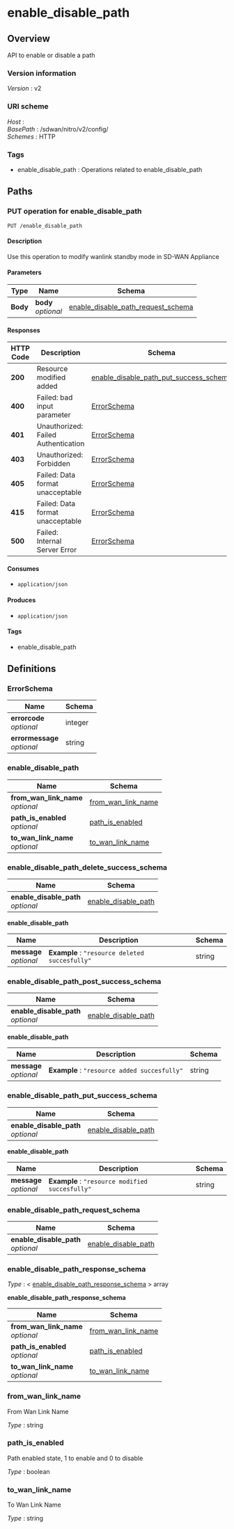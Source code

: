 # enable\_disable\_path


<a name="overview"></a>
## Overview
API to enable or disable a path


### Version information
*Version* : v2


### URI scheme
*Host* : <MGMT-IP>  
*BasePath* : /sdwan/nitro/v2/config/  
*Schemes* : HTTP


### Tags

* enable\_disable\_path : Operations related to enable\_disable\_path 




<a name="paths"></a>
## Paths

<a name="enable\_disable\_path-put"></a>
### PUT operation for enable\_disable\_path
```
PUT /enable_disable_path
```


#### Description
Use this operation to modify wanlink standby mode in SD-WAN Appliance


#### Parameters

|Type|Name|Schema|
|---|---|---|
|**Body**|**body**  <br>*optional*|[enable\_disable\_path\_request\_schema](#enable\_disable\_path\_request\_schema)|


#### Responses

|HTTP Code|Description|Schema|
|---|---|---|
|**200**|Resource modified added|[enable\_disable\_path\_put\_success\_schema](#enable\_disable\_path\_put\_success\_schema)|
|**400**|Failed: bad input parameter|[ErrorSchema](#errorschema)|
|**401**|Unauthorized: Failed Authentication|[ErrorSchema](#errorschema)|
|**403**|Unauthorized: Forbidden|[ErrorSchema](#errorschema)|
|**405**|Failed: Data format unacceptable|[ErrorSchema](#errorschema)|
|**415**|Failed: Data format unacceptable|[ErrorSchema](#errorschema)|
|**500**|Failed: Internal Server Error|[ErrorSchema](#errorschema)|


#### Consumes

* `application/json`


#### Produces

* `application/json`


#### Tags

* enable\_disable\_path




<a name="definitions"></a>
## Definitions

<a name="errorschema"></a>
### ErrorSchema

|Name|Schema|
|---|---|
|**errorcode**  <br>*optional*|integer|
|**errormessage**  <br>*optional*|string|


<a name="enable\_disable\_path"></a>
### enable\_disable\_path

|Name|Schema|
|---|---|
|**from\_wan\_link\_name**  <br>*optional*|[from\_wan\_link\_name](#from\_wan\_link\_name)|
|**path\_is\_enabled**  <br>*optional*|[path\_is\_enabled](#path\_is\_enabled)|
|**to\_wan\_link\_name**  <br>*optional*|[to\_wan\_link\_name](#to\_wan\_link\_name)|


<a name="enable\_disable\_path\_delete\_success\_schema"></a>
### enable\_disable\_path\_delete\_success\_schema

|Name|Schema|
|---|---|
|**enable\_disable\_path**  <br>*optional*|[enable\_disable\_path](#enable\_disable\_path\_delete\_success\_schema-enable\_disable\_path)|

<a name="enable\_disable\_path\_delete\_success\_schema-enable\_disable\_path"></a>
**enable\_disable\_path**

|Name|Description|Schema|
|---|---|---|
|**message**  <br>*optional*|**Example** : `"resource deleted succesfully"`|string|


<a name="enable\_disable\_path\_post\_success\_schema"></a>
### enable\_disable\_path\_post\_success\_schema

|Name|Schema|
|---|---|
|**enable\_disable\_path**  <br>*optional*|[enable\_disable\_path](#enable\_disable\_path\_post\_success\_schema-enable\_disable\_path)|

<a name="enable\_disable\_path\_post\_success\_schema-enable\_disable\_path"></a>
**enable\_disable\_path**

|Name|Description|Schema|
|---|---|---|
|**message**  <br>*optional*|**Example** : `"resource added succesfully"`|string|


<a name="enable\_disable\_path\_put\_success\_schema"></a>
### enable\_disable\_path\_put\_success\_schema

|Name|Schema|
|---|---|
|**enable\_disable\_path**  <br>*optional*|[enable\_disable\_path](#enable\_disable\_path\_put\_success\_schema-enable\_disable\_path)|

<a name="enable\_disable\_path\_put\_success\_schema-enable\_disable\_path"></a>
**enable\_disable\_path**

|Name|Description|Schema|
|---|---|---|
|**message**  <br>*optional*|**Example** : `"resource modified succesfully"`|string|


<a name="enable\_disable\_path\_request\_schema"></a>
### enable\_disable\_path\_request\_schema

|Name|Schema|
|---|---|
|**enable\_disable\_path**  <br>*optional*|[enable\_disable\_path](#enable\_disable\_path)|


<a name="enable\_disable\_path\_response\_schema"></a>
### enable\_disable\_path\_response\_schema
*Type* : < [enable\_disable\_path\_response\_schema](#enable\_disable\_path\_response\_schema-inline) > array

<a name="enable\_disable\_path\_response\_schema-inline"></a>
**enable\_disable\_path\_response\_schema**

|Name|Schema|
|---|---|
|**from\_wan\_link\_name**  <br>*optional*|[from\_wan\_link\_name](#from\_wan\_link\_name)|
|**path\_is\_enabled**  <br>*optional*|[path\_is\_enabled](#path\_is\_enabled)|
|**to\_wan\_link\_name**  <br>*optional*|[to\_wan\_link\_name](#to\_wan\_link\_name)|


<a name="from\_wan\_link\_name"></a>
### from\_wan\_link\_name
From Wan Link Name

*Type* : string


<a name="path\_is\_enabled"></a>
### path\_is\_enabled
Path enabled state, 1 to enable and 0 to disable

*Type* : boolean


<a name="to\_wan\_link\_name"></a>
### to\_wan\_link\_name
To Wan Link Name

*Type* : string





